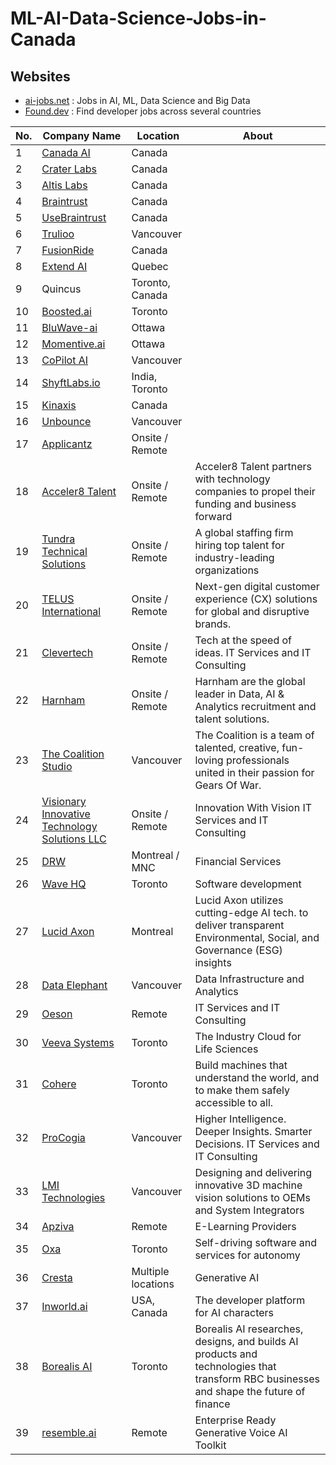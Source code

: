 # ML-AI-Data-Science-Jobs-in-Canada

## Websites
- [ai-jobs.net](https://ai-jobs.net/) : Jobs in AI, ML, Data Science and Big Data
- [Found.dev](https://found.dev/?search=&type=&page=1) : Find developer jobs across several countries

| No. | Company Name | Location | About | 
|-----|--------------|-----------|--------|
| 1   | [Canada AI](http://www.canada.ai/directory#) | Canada | |
| 2   | [Crater Labs](https://craterlabs.io/) | Canada | |
| 3   | [Altis Labs](https://www.altislabs.com/) | Canada | |
| 4   | [Braintrust](https://www.usebraintrust.com/) | Canada | |
| 5   | [UseBraintrust](http://usebraintrust.com) | Canada | |
| 6   | [Trulioo](http://trulioo.com) | Vancouver| |
| 7   | [FusionRide](http://fusionride.com) | Canada | |
| 8   | [Extend AI](http://extend.ai) | Quebec | |
| 9   | Quincus | Toronto, Canada | |
| 10  | [Boosted.ai](http://Boosted.ai) | Toronto  ||
| 11  | [BluWave-ai](http://Bluwave-ai.com) | Ottawa  ||
| 12  | [Momentive.ai](http://Momentive.ai) | Ottawa | |
| 13  | [CoPilot AI](http://copilotai.com) | Vancouver | |
| 14  | [ShyftLabs.io](http://ShyftLabs.io) | India, Toronto | |
| 15  | [Kinaxis](http://kinaxis.com/) | Canada | |
| 16  | [Unbounce](https://unbounce.com/) | Vancouver | |
| 17  | [Applicantz](https://www.applicantz.com/) | Onsite / Remote | |
| 18  | [Acceler8 Talent](https://www.acceler8talent.com/) | Onsite / Remote | Acceler8 Talent partners with technology companies to propel their funding and business forward|
| 19  | [Tundra Technical Solutions](https://tundra.talentnet.community/) | Onsite / Remote | A global staffing firm hiring top talent for industry-leading organizations|
| 20  | [TELUS International](https://www.telusinternational.com/) | Onsite / Remote | Next-gen digital customer experience (CX) solutions for global and disruptive brands.|
| 21  | [Clevertech](https://clevertech.biz/remote-jobs?ct_source=linkedin) | Onsite / Remote | Tech at the speed of ideas. IT Services and IT Consulting| 
| 22  | [Harnham](https://www.harnham.com/) | Onsite / Remote | Harnham are the global leader in Data, AI & Analytics recruitment and talent solutions.| 
| 23 | [The Coalition Studio](https://www.thecoalitionstudio.com/) | Vancouver | The Coalition is a team of talented, creative, fun-loving professionals united in their passion for Gears Of War.|
| 24 | [Visionary Innovative Technology Solutions LLC](https://www.vitsus.com/) | Onsite / Remote | Innovation With Vision IT Services and IT Consulting |
| 25 | [DRW](https://drw.com/) | Montreal / MNC | Financial Services |
| 26 | [Wave HQ](https://www.waveapps.com/) | Toronto | Software development | 
| 27 | [Lucid Axon](https://lucidaxon.com/) | Montreal | Lucid Axon utilizes cutting-edge AI tech. to deliver transparent Environmental, Social, and Governance (ESG) insights |
| 28 | [Data Elephant](https://www.dataelephant.com/) | Vancouver | Data Infrastructure and Analytics |
| 29 | [Oeson](https://www.oeson.in/) | Remote | IT Services and IT Consulting |
| 30 | [Veeva Systems](https://www.veeva.com/) | Toronto | The Industry Cloud for Life Sciences |
| 31 | [Cohere](https://cohere.com/) | Toronto | Build machines that understand the world, and to make them safely accessible to all. |
| 32 | [ProCogia](https://procogia.com/) | Vancouver | Higher Intelligence. Deeper Insights. Smarter Decisions. IT Services and IT Consulting |
| 33 | [LMI Technologies](https://lmi3d.com/) | Vancouver | Designing and delivering innovative 3D machine vision solutions to OEMs and System Integrators |
| 34 | [Apziva](https://www.apziva.com/) | Remote | E-Learning Providers |
| 35 | [Oxa](https://oxa.tech/) | Toronto | Self-driving software and services for autonomy |
| 36 | [Cresta](https://jobs.lever.co/cresta) | Multiple locations | Generative AI |
| 37 | [Inworld.ai](https://inworld.ai/careers#job-openings) | USA, Canada | The developer platform for AI characters |
| 38 | [Borealis AI](https://www.borealisai.com/) | Toronto | Borealis AI researches, designs, and builds AI products and technologies that transform RBC businesses and shape the future of finance|
| 39 | [resemble.ai](https://www.resemble.ai/) | Remote | Enterprise Ready Generative Voice AI Toolkit |
